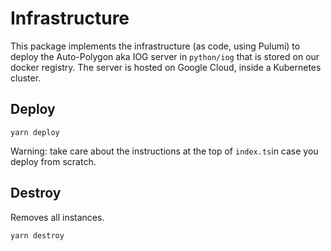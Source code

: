 # Infrastructure

This package implements the infrastructure (as code, using Pulumi) to deploy the Auto-Polygon aka IOG server in `python/iog` that is stored on our docker registry. The server is hosted on Google Cloud, inside a Kubernetes cluster.

## Deploy

```console
yarn deploy
```

Warning: take care about the instructions at the top of `index.ts`in case you deploy from scratch.

## Destroy

Removes all instances.

```console
yarn destroy
```